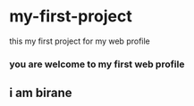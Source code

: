 # my-first-project
this my first project for my web profile

### you are welcome to my first  web profile

## i am birane
